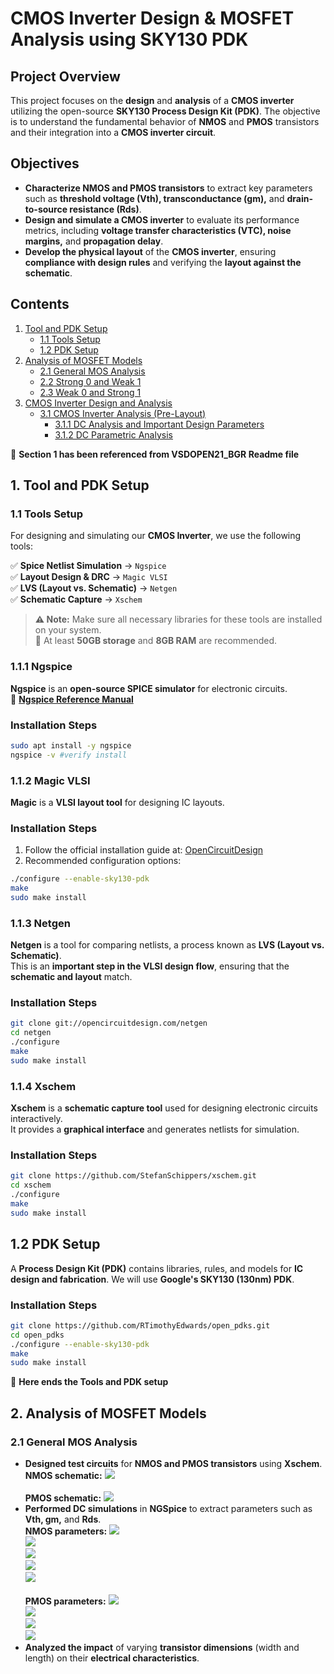 # **CMOS Inverter Design & MOSFET Analysis using SKY130 PDK**

## **Project Overview**  
This project focuses on the **design** and **analysis** of a **CMOS inverter** utilizing the open-source **SKY130 Process Design Kit (PDK)**. The objective is to understand the fundamental behavior of **NMOS** and **PMOS** transistors and their integration into a **CMOS inverter circuit**.  

## **Objectives**  
- **Characterize NMOS and PMOS transistors** to extract key parameters such as **threshold voltage (Vth), transconductance (gm),** and **drain-to-source resistance (Rds)**.  
- **Design and simulate a CMOS inverter** to evaluate its performance metrics, including **voltage transfer characteristics (VTC), noise margins,** and **propagation delay**.  
- **Develop the physical layout** of the **CMOS inverter**, ensuring **compliance with design rules** and verifying the **layout against the schematic**.

## **Contents**
1. [Tool and PDK Setup](#1-tool-and-pdk-setup)
   - [1.1 Tools Setup](#11-tools-setup)
   - [1.2 PDK Setup](#12-pdk-setup)
2. [Analysis of MOSFET Models](#2-analysis-of-mosfet-models)
   - [2.1 General MOS Analysis](#21-general-mos-analysis)
   - [2.2 Strong 0 and Weak 1](#22-strong-0-and-weak-1)
   - [2.3 Weak 0 and Strong 1](#23-weak-0-and-strong-1)
3. [CMOS Inverter Design and Analysis](#3-cmos-inverter-design-and-analysis)
   - [3.1 CMOS Inverter Analysis (Pre-Layout)](#32-cmos-inverter-analysis-pre-layout)
     - [3.1.1 DC Analysis and Important Design Parameters](#321-dc-analysis-and-important-design-parameters)
     - [3.1.2 DC Parametric Analysis](#322-dc-parametric-analysis)

📌 **Section 1 has been referenced from VSDOPEN21_BGR Readme file**

## **1. Tool and PDK Setup**

### **1.1 Tools Setup**
For designing and simulating our **CMOS Inverter**, we use the following tools:

✅ **Spice Netlist Simulation** → `Ngspice`  
✅ **Layout Design & DRC** → `Magic VLSI`  
✅ **LVS (Layout vs. Schematic)** → `Netgen`  
✅ **Schematic Capture** → `Xschem`  

> **⚠️ Note:** Make sure all necessary libraries for these tools are installed on your system.  
> 🔹 At least **50GB storage** and **8GB RAM** are recommended.

### **1.1.1 Ngspice**
**Ngspice** is an **open-source SPICE simulator** for electronic circuits.  
🔗 **[Ngspice Reference Manual](http://ngspice.sourceforge.net/docs.html)**  

### **Installation Steps**
```bash
sudo apt install -y ngspice
ngspice -v #verify install
```

### **1.1.2 Magic VLSI**
**Magic** is a **VLSI layout tool** for designing IC layouts.  

### **Installation Steps**
1. Follow the official installation guide at: [OpenCircuitDesign](http://opencircuitdesign.com/magic/)  
2. Recommended configuration options:
```bash
./configure --enable-sky130-pdk
make
sudo make install
```

### **1.1.3 Netgen**
**Netgen** is a tool for comparing netlists, a process known as **LVS (Layout vs. Schematic)**.  
This is an **important step in the VLSI design flow**, ensuring that the **schematic and layout** match.

### **Installation Steps**
```bash
git clone git://opencircuitdesign.com/netgen
cd netgen
./configure
make
sudo make install
```

### **1.1.4 Xschem**
**Xschem** is a **schematic capture tool** used for designing electronic circuits interactively.  
It provides a **graphical interface** and generates netlists for simulation.

### **Installation Steps**
```bash
git clone https://github.com/StefanSchippers/xschem.git
cd xschem
./configure
make
sudo make install
```

## **1.2 PDK Setup**
A **Process Design Kit (PDK)** contains libraries, rules, and models for **IC design and fabrication**.
We will use **Google's SKY130 (130nm) PDK**.

### **Installation Steps**
```bash
git clone https://github.com/RTimothyEdwards/open_pdks.git
cd open_pdks
./configure --enable-sky130-pdk
make
sudo make install
```

📌 **Here ends the Tools and PDK setup**

## **2. Analysis of MOSFET Models**

### **2.1 General MOS Analysis**  
- **Designed test circuits** for **NMOS and PMOS transistors** using **Xschem**.
<br> **NMOS schematic:** <img src="https://github.com/Shubham210204/CMOS-Inverter-Design-MOSFET-Analysis-using-SKY130-PDK/blob/main/images/mos_characteristics/nmos/nmos.png?raw=true"> <br>
<br> **PMOS schematic:** <img src="https://github.com/Shubham210204/CMOS-Inverter-Design-MOSFET-Analysis-using-SKY130-PDK/blob/main/images/mos_characteristics/pmos/pmos.png?raw=true"> <br>
- **Performed DC simulations** in **NGSpice** to extract parameters such as **Vth, gm,** and **Rds**.
<br> **NMOS parameters:**
<img src="https://github.com/Shubham210204/CMOS-Inverter-Design-MOSFET-Analysis-using-SKY130-PDK/blob/main/images/mos_characteristics/nmos/Id_vs_Vgs.png?raw=true"> <br>
<img src="https://github.com/Shubham210204/CMOS-Inverter-Design-MOSFET-Analysis-using-SKY130-PDK/blob/main/images/mos_characteristics/nmos/Id_vs_Vds.png?raw=true"> <br>
<img src="https://github.com/Shubham210204/CMOS-Inverter-Design-MOSFET-Analysis-using-SKY130-PDK/blob/main/images/mos_characteristics/nmos/gm.png?raw=true"> <br>
<img src="https://github.com/Shubham210204/CMOS-Inverter-Design-MOSFET-Analysis-using-SKY130-PDK/blob/main/images/mos_characteristics/nmos/rds.png?raw=true"> <br>
<img src="https://github.com/Shubham210204/CMOS-Inverter-Design-MOSFET-Analysis-using-SKY130-PDK/blob/main/images/mos_characteristics/strong0_week1/S0W1.png?raw=true"> <br>
<br> **PMOS parameters:**
<img src="https://github.com/Shubham210204/CMOS-Inverter-Design-MOSFET-Analysis-using-SKY130-PDK/blob/main/images/mos_characteristics/pmos/Ids_vs_Vgs.png?raw=true"> <br>
<img src="https://github.com/Shubham210204/CMOS-Inverter-Design-MOSFET-Analysis-using-SKY130-PDK/blob/main/images/mos_characteristics/pmos/Ids_vs_Vds.png?raw=true"> <br>
<img src="https://github.com/Shubham210204/CMOS-Inverter-Design-MOSFET-Analysis-using-SKY130-PDK/blob/main/images/mos_characteristics/pmos/gm.png?raw=true"> <br>
<img src="https://github.com/Shubham210204/CMOS-Inverter-Design-MOSFET-Analysis-using-SKY130-PDK/blob/main/images/mos_characteristics/week0_strong1/W0S1.png?raw=true"> <br>
- **Analyzed the impact** of varying **transistor dimensions** (width and length) on their **electrical characteristics**.
